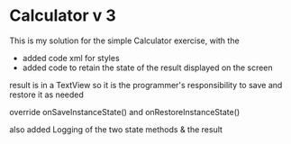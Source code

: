 # Calculator v 3

This is my solution for the simple Calculator exercise, with the
* added code xml for styles
* added code to retain the state of the result displayed on the screen

result is in a TextView so it is the programmer's responsibility to save
and restore it as needed

override 
onSaveInstanceState()
and
onRestoreInstanceState()

also
added Logging of the two state methods & the result
